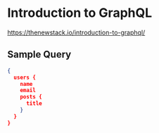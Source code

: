 # Introduction to GraphQL

https://thenewstack.io/introduction-to-graphql/

## Sample Query

```json
{
  users {
    name
    email
    posts {
      title
    }
  }
}
```
